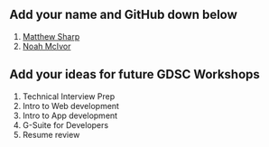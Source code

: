## Add your name and GitHub down below

1. [Matthew Sharp](https://github.com/MattSharp05)
2. [Noah McIvor](https://github.com/ScumbagScalawag)


## Add your ideas for future GDSC Workshops

1. Technical Interview Prep
2. Intro to Web development
3. Intro to App development
4. G-Suite for Developers
5. Resume review


